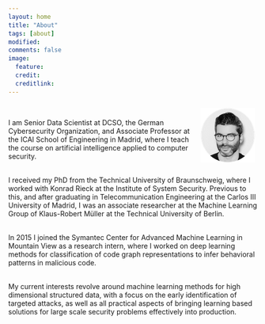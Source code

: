 ```yaml
---
layout: home
title: "About"
tags: [about]
modified:
comments: false
image:
  feature: 
  credit: 
  creditlink: 
---
```


<img class="project-img" src="../images/hg.png" style="width:110px;height:110;float:right;margin:10px 5px 20px 20px;">
<br>

I am Senior Data Scientist at DCSO, the German Cybersecurity Organization, and
Associate Professor at the ICAI School of Engineering in Madrid, where I teach
the course on artificial intelligence applied to computer security.
<br><br>

I received my PhD from the Technical University of Braunschweig, where I
worked with Konrad Rieck at the Institute of System Security.  Previous to this,
and after graduating in Telecommunication Engineering at the Carlos III
University of Madrid, I was an associate researcher at the Machine Learning
Group of Klaus-Robert Müller at the Technical University of Berlin.
<br><br> 

In 2015 I joined the Symantec Center for Advanced Machine Learning in Mountain
View as a research intern, where I worked on deep learning methods for
classification of code graph representations to infer behavioral patterns in
malicious code.
<br><br>

My current interests revolve around machine learning methods for high
dimensional structured data, with a focus on the early identification of
targeted attacks, as well as all practical aspects of bringing learning based
solutions for large scale security problems effectively into production.
